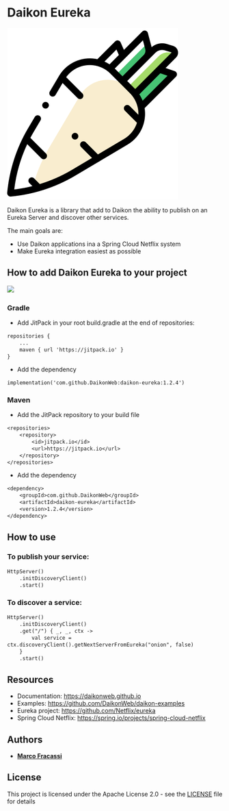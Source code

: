 # Daikon Eureka

![Daikon](./logo.svg)

Daikon Eureka is a library that add to Daikon the ability to publish on an Eureka Server and discover other services.

The main goals are:
* Use Daikon applications ina a Spring Cloud Netflix system
* Make Eureka integration easiest as possible

## How to add Daikon Eureka to your project
[![](https://jitpack.io/v/DaikonWeb/daikon-eureka.svg)](https://jitpack.io/#DaikonWeb/daikon-eureka)

### Gradle
- Add JitPack in your root build.gradle at the end of repositories:
```
repositories {
    ...
    maven { url 'https://jitpack.io' }
}
```
- Add the dependency
```
implementation('com.github.DaikonWeb:daikon-eureka:1.2.4')
```

### Maven
- Add the JitPack repository to your build file 
```
<repositories>
    <repository>
        <id>jitpack.io</id>
        <url>https://jitpack.io</url>
    </repository>
</repositories>
```
- Add the dependency
```
<dependency>
    <groupId>com.github.DaikonWeb</groupId>
    <artifactId>daikon-eureka</artifactId>
    <version>1.2.4</version>
</dependency>
```

## How to use

### To publish your service:
```
HttpServer()
    .initDiscoveryClient()
    .start()
```

### To discover a service:
```
HttpServer()
    .initDiscoveryClient()
    .get("/") { _, _, ctx ->
        val service = ctx.discoveryClient().getNextServerFromEureka("onion", false)       
    }
    .start()
```

## Resources
* Documentation: https://daikonweb.github.io
* Examples: https://github.com/DaikonWeb/daikon-examples
* Eureka project: https://github.com/Netflix/eureka
* Spring Cloud Netflix: https://spring.io/projects/spring-cloud-netflix

## Authors

* **[Marco Fracassi](https://github.com/fracassi-marco)**

## License

This project is licensed under the Apache License 2.0 - see the [LICENSE](LICENSE) file for details
